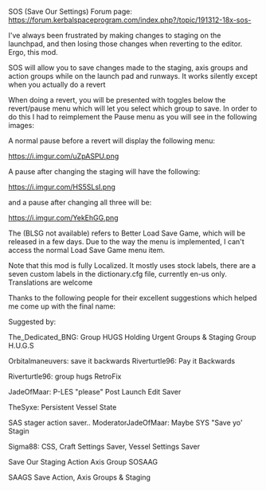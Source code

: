SOS (Save Our Settings)
Forum page:  https://forum.kerbalspaceprogram.com/index.php?/topic/191312-18x-sos-
           

I've always been frustrated by making changes to staging on the launchpad, 
and then losing those changes when reverting to the editor.  Ergo, this mod.

SOS will allow you to save changes made to the staging, axis groups and 
action groups while on the launch pad and runways.  It works silently 
except when  you actually do a revert

When doing a revert, you will be presented with toggles below the 
revert/pause menu which will let you select which group to save.  In order 
to do this I had to reimplement the Pause menu as you will see in the following images:

A normal pause before a revert will display the following menu:

https://i.imgur.com/uZpASPU.png

A pause after changing the staging will have the following:

https://i.imgur.com/HS5SLsI.png

and a pause after changing all three will be:

https://i.imgur.com/YekEhGG.png

The (BLSG not available) refers to Better Load Save Game, which will be released in a few 
days.  Due to the way the menu is implemented, I can't access the normal Load Save Game menu item.

Note that this mod is fully Localized.  It mostly uses stock labels, there are a seven custom labels in 
the dictionary.cfg file, currently en-us only.  Translations are welcome

Thanks to the following people for their excellent suggestions which helped me come up with the final name:

Suggested by: 

The_Dedicated_BNG: 
	Group HUGS		Holding Urgent Groups & Staging
	Group H.U.G.S

Orbitalmaneuvers:
	save it backwards
Riverturtle96:
	Pay it Backwards

Riverturtle96:
	group hugs
	RetroFix

JadeOfMaar:
	P-LES	"please" Post Launch Edit Saver

TheSyxe: 
	Persistent Vessel State

SAS stager action saver..
ModeratorJadeOfMaar: Maybe SYS "Save yo' Stagin

Sigma88:
	CSS, Craft Settings Saver, 
	Vessel Settings Saver

Save Our Staging Action Axis Group
SOSAAG

SAAGS Save Action, Axis Groups & Staging

